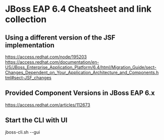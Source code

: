 # JBoss EAP 6.4 Cheatsheet and link collection

## Using a different version of the JSF implementation
https://access.redhat.com/node/195203
https://access.redhat.com/documentation/en-US/JBoss_Enterprise_Application_Platform/6.4/html/Migration_Guide/sect-Changes_Dependent_on_Your_Application_Architecture_and_Components.html#sect-JSF_changes

## Provided Component Versions in JBoss EAP 6.x
https://access.redhat.com/articles/112673

## Start the CLI with UI
jboss-cli.sh --gui
